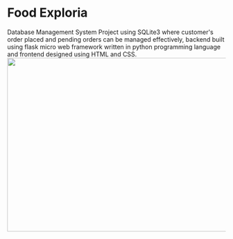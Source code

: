<h1>Food Exploria</h1>
Database Management System Project using SQLite3 where customer's order placed and pending orders can be managed effectively, backend built using flask micro web framework written in python programming language and frontend designed using HTML and CSS.
<img height=400 width=900 src="https://github.com/AkankshaGaonkar/Food_Exploria/blob/main/Images/Screenshot%20(352).png" />
